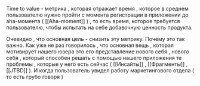 Time to value - метрика , которая отражает время , которое в среднем пользователю нужно пройти с момента регистрации в приложении до aha-момента ( [[Aha-moment]] ) , то есть время, которое требуется пользователю, чтобы испытать на себе добавочную ценность продукта.

Очевидно , что основная цель - снизить эту метрику. Почему это так важно. Как уже не раз говорилось , что основная вещь , которая мотивирует нашего юзера это его представление нового себя , нового себя , который способен решать с помощью нашего приложения те проблемы , которые у него есть сейчас ( [[Инсайты]] , [[Фрагменты]] , [[JTBD]] ). И когда пользователь увидел работу маркетингового отдела ( то есть грубо говоря  ) 